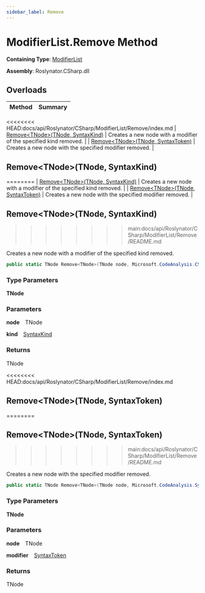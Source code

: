 ```yaml
---
sidebar_label: Remove
---
```


# ModifierList\.Remove Method

**Containing Type**: [ModifierList](../index.md)

**Assembly**: Roslynator\.CSharp\.dll

## Overloads

| Method | Summary |
| ------ | ------- |
<<<<<<<< HEAD:docs/api/Roslynator/CSharp/ModifierList/Remove/index.md
| [Remove&lt;TNode&gt;(TNode, SyntaxKind)](#Roslynator_CSharp_ModifierList_Remove__1___0_Microsoft_CodeAnalysis_CSharp_SyntaxKind_) | Creates a new node with a modifier of the specified kind removed\. |
| [Remove&lt;TNode&gt;(TNode, SyntaxToken)](#Roslynator_CSharp_ModifierList_Remove__1___0_Microsoft_CodeAnalysis_SyntaxToken_) | Creates a new node with the specified modifier removed\. |

## Remove&lt;TNode&gt;\(TNode, SyntaxKind\) <a id="Roslynator_CSharp_ModifierList_Remove__1___0_Microsoft_CodeAnalysis_CSharp_SyntaxKind_"></a>

========
| [Remove\<TNode\>(TNode, SyntaxKind)](#2255088376) | Creates a new node with a modifier of the specified kind removed\. |
| [Remove\<TNode\>(TNode, SyntaxToken)](#2345772034) | Creates a new node with the specified modifier removed\. |

<a id="2255088376"></a>

## Remove\<TNode\>\(TNode, SyntaxKind\) 

>>>>>>>> main:docs/api/Roslynator/CSharp/ModifierList/Remove/README.md
  
Creates a new node with a modifier of the specified kind removed\.

```csharp
public static TNode Remove<TNode>(TNode node, Microsoft.CodeAnalysis.CSharp.SyntaxKind kind) where TNode : Microsoft.CodeAnalysis.SyntaxNode
```

### Type Parameters

**TNode**

### Parameters

**node** &ensp; TNode

**kind** &ensp; [SyntaxKind](https://docs.microsoft.com/en-us/dotnet/api/microsoft.codeanalysis.csharp.syntaxkind)

### Returns

TNode

<<<<<<<< HEAD:docs/api/Roslynator/CSharp/ModifierList/Remove/index.md
## Remove&lt;TNode&gt;\(TNode, SyntaxToken\) <a id="Roslynator_CSharp_ModifierList_Remove__1___0_Microsoft_CodeAnalysis_SyntaxToken_"></a>

========
<a id="2345772034"></a>

## Remove\<TNode\>\(TNode, SyntaxToken\) 

>>>>>>>> main:docs/api/Roslynator/CSharp/ModifierList/Remove/README.md
  
Creates a new node with the specified modifier removed\.

```csharp
public static TNode Remove<TNode>(TNode node, Microsoft.CodeAnalysis.SyntaxToken modifier) where TNode : Microsoft.CodeAnalysis.SyntaxNode
```

### Type Parameters

**TNode**

### Parameters

**node** &ensp; TNode

**modifier** &ensp; [SyntaxToken](https://docs.microsoft.com/en-us/dotnet/api/microsoft.codeanalysis.syntaxtoken)

### Returns

TNode

